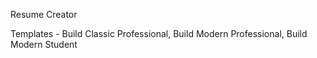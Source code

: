 Resume Creator 

Templates - Build Classic Professional, Build Modern Professional, Build Modern Student
